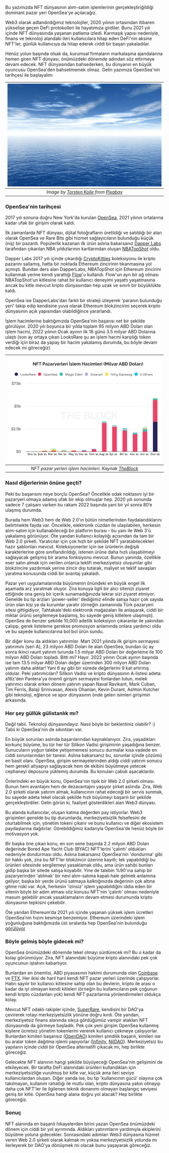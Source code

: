 Bu yazımızda NFT dünyasının alım-satım işlemlerinin gerçekleştiriğildiği dominant pazar yeri OpenSea'ye açılacağız. 

Web3 olarak adlandırdığımız teknolojiler, 2020 yılının ortasından itibaren yükselişe geçen DeFi protokolleri ile hayatımıza girdiler. Bunu 2021 yılı içinde NFT dünyasında yaşanan patlama izledi. Karmaşık yapısı nedeniyle, finans ve teknoloji alandaki ileri kullanıcılara hitap eden DeFi'nin aksine NFT'ler, günlük kullanıcıya da hitap ederek ciddi bir başarı yakaladılar. 

Henüz yolun başında olsak da, kurumsal firmaların markalaşma ajandalarına hemen giren NFT dünyası, önümüzdeki dönemde adından söz ettirmeye devam edecek. NFT dünyasından bahsederken, bu dünyanın en büyük oyuncusu OpenSea'den bahsetmemek olmaz. Gelin yazımıza OpenSea'nin tarihçesi ile başlayalım: 

| ![tables](/assets/sky-g3d48705d3_800.jpg)|
|:--:| 
| *Image by [Torsten Kolle](https://pixabay.com/users/toko-804745/) from [Pixabay](https://pixabay.com/)*|

### OpenSea'nin tarihçesi
2017 yılı sonuna doğru New York'da kurulan [OpenSea](https://opensea.io/), 2021 yılının ortalarına kadar ufak bir girişim olarak kaldı.

İlk zamanlarda NFT dünyası, dijital fotoğrafların üretildiği ve satıldığı bir alan olarak OpenSea ve Rare Bits gibi hizmet sağlayıcıların bulunduğu küçük (niş) bir pazardı. Popülerlik kazanan ilk ürün aslına bakarsanız [Dapper Labs](https://www.dapperlabs.com/) tarafından çıkarılan NBA yıldızlarının kartlarından oluşan [NBATopShot](https://nbatopshot.com/) oldu.

Dapper Labs 2017 yılı içinde çıkardığı [CryptoKitties](https://www.cryptokitties.co/) koleksiyonu ile kripto pazarını sallamış, hatta bir noktada Ethereum zincirinin tıkanmasına yol açmıştı. Bundan ders alan DapperLabs, NBATopShot için Ethereum zincirini kullanmak yerine kendi yarattığı [Flow](https://www.onflow.org/)'u kullandı. Flow'un ayrı bir ağ olması NBATopShot'un kitlesine rahat bir kullanıcı deneyimi yaşattı yaşatmasına ancak bu kitle mevcut kripto dünyasından hep uzak ve sınırlı bir büyüklükte kaldı.

OpenSea ise DapperLabs'dan farklı bir strateji izleyerek 'paranın bulunduğu yeri' takip edip kendisine yuva olarak Ethereum blokzincirini seçerek kripto dünyasının açık yapısından olabildiğince yararlandı.

İşlem hacimlerine baktığımızda OpenSea'nin başarısı net bir şekilde görülüyor. 2020 yılı boyunca bir yılda toplam 95 milyon ABD Doları olan işlem hacmi, 2022 yılının Ocak ayının ilk 18 günü 3.5 milyar ABD Dolarına ulaştı (son ay ortaya çıkan LooksRare şu an işlem hacmi karşılığı token verdiği için biraz da yapay bir hacim yakalamış durumda, bu böyle devam edecek mi göreceğiz)

| ![tables](/assets/nft_pazaryerleri_220118_800.png)|
|:--:| 
| *NFT pazar yerleri işlem hacimleri. Kaynak [TheBlock](https://www.theblockcrypto.com/data/nft-non-fungible-tokens/marketplaces)*|

### Nasıl diğerlerinin önüne geçti?

Peki bu başarısını neye borçlu OpenSea? Öncelikle odak noktasını iyi bir pazaryeri olmaya adamış ufak bir ekip olmuşlar hep. 2020 yılı sonunda sadece 7 çalışanı varken bu rakam 2022 başında yani bir yıl sonra 80’e ulaşmış durumda. 

Burada hem Web3 hem de Web 2.0'ın bütün nimetlerinden faydalandıklarını belirtmekte fayda var. Öncelikle, elektronik cüzdan ile ulaşılabilen, herkesin alım-satım için kullanabileceği bir platform burası - bu yanı ile Web 3'ü yakalamış görünüyor. Öte yandan kullanıcı kolaylığı açısından da tam bir Web 2.0 şirketi. Yaratıcılar için çok hızlı bir şekilde NFT yaratabilecekleri hazır şablonları mevcut. Koleksiyonerler için ise ürünlerin değişik karakterlerine göre sınıflandırıldığı, istenen ürüne daha hızlı ulaşabilmeyi sağlayacak gelişmiş bir arama fonksiyonu mevcut.  Bunun yanında, özellikle eser satın almak için verilen onlarca teklifi merkeziyetsiz oluşumlar gibi blokzincire yazdırmak yerine zincir dışı tutarak, maliyet ve teklif savaşları yaratma konusunda ciddi bir avantaj yakaladı. 

Pazar yeri uygulamalarında büyümenin önündeki en büyük engel ilk aşamada arz yaratmak oluyor. Zira konuya ilgili bir alıcı sitenizi ziyaret ettiğinde ona geniş bir içerik sunamadığınızda  tekrar sizi ziyaret etmiyor. Genelde bu tip arzları 'power-seller' dediğimiz elinde satışa hazır çok sayıda ürün olan kişi ya da kurumlar yaratır (örneğin zamanında Türk pazaryeri sitesi gittigidiyor, Tahtakale'deki elektronik mağazaları ile anlaşarak, ciddi bir miktar ürünü sergilemeye başlamış, bu sayede geniş kitlelere ulaşmıştı). OpenSea de benzer şekilde 10,000 adetlik koleksiyon çıkaranlar ile yakından çalışıp, gerek listeleme gerekse promosyon anlamında onlara yardımcı oldu ve bu sayede kullanıcılarına bol bol ürün sundu. 

Bir diğer konu da aldıkları yatırımlar. Mart 2021 yılında ilk girişim sermayesi yatırımını (seri A), 23 milyon ABD Doları ile alan OpenSea, bundan üç ay sonra ikinci raunt yatırım turunda 1.5 milyar ABD Doları bir değerleme ile 100 milyon ABD Doları topladı. Bitti mi? Hayır. 2022 yılının Ocak ayının başında ise tam 13.5 milyar ABD Doları değer üzerinden 300 milyon ABD Doları yatırım daha aldılar! Yani 6 ay gibi bir sürede değerlerini 9 kat artırmış oldular. Peki yatırımcıları? Silikon Vadisi ve kripto dünyasının A-listesi adeta: a16z'den Pantera'ya önemli girişim sermayesi fonlardan tutun, melek yatırımcı olarak erken dönem yatırım yapan Naval Ravikant, Mark Cuban, Tim Ferris, Balaji Srinivasan, Alexis Ohanian, Kevin Durant, Ashton Kutcher gibi teknoloji, eğlence ve spor dünyasının önde gelen isimleri girişimin arkasında.  

### Her şey güllük gülistanlık mı?
Değil tabii. Teknoloji dünyasındayız. Nasıl böyle bir beklentiniz olabilir? :) Tabii ki OpenSea'nin de sıkıntıları var. 

En büyük sorunları aslında başarılarından kaynaklanıyor. Zira, yaşadıkları korkunç büyüme, bu tür her tür Silikon Vadisi girişiminin yaşadığına benzer. Sunucuların yoğun talebe yetişememesi sonucu durmalar kısa vadede en ciddi sorunlarından bir tanesi. Aslına bakarsanız bu, sorunlar içinde çözümü en basit olanı. OpenSea, girişim sermayelerinden aldığı ciddi yatırım sonucu hem gerekli altyapıyı sağlayacak hem de ekibini büyütmeye yetecek cephaneyi deposuna yüklemiş durumda. Bu konuları çabuk aşacaklardır. 

Önlerindeki en büyük konu, OpenSea'nin tipik bir Web 2.0 şirketi olması. Bunun hem avantajını hem de dezavantajını yaşıyor şirket aslında. Zira, Web 2.0 şirketi olarak yatırım almak, kullanıcının rahat edeceği bir servis sunmak, bu sayede adeta tekel olacak şekilde hızlı büyümeyi başarılı bir şekilde gerçekleştirdiler.  Gelin görün ki, faaliyet gösterdikleri alan Web3 dünyası.

Bu alanda kullanıcılar, oluşan katma değerden pay istiyorlar. Web3 girişimleri genelde bu tip durumlarda, merkeziyetsizlik felsefesini de oturtabilmek için, yönetim tokeni çıkarır ve bunu kullanıcı ve diğer ekosistem paydaşlarına dağıtırlar. Görebildiğimiz kadarıyla OpenSea'de henüz böyle bir motivasyon yok. 

Bir başka öne çıkan konu, en son sene başında 2.2 milyon ABD Doları değerinde Bored Ape Yacht Club (BYAC) NFT'lerini 'çalıntı' oldukları nedeniyle dondurması oldu. Aslına bakarsanız OpenSea'nin 'dondurma' gibi bir hakkı yok, zira bu NFT'ler blokzincir üzerine kayıtlı; tek yapabildiği bu ürünleri sitesinde sergilemeyi yasaklamak oldu, ama ürün sahibi bunları gidip başka bir sitede satışa koyabilir. Yine de talebin %90'ına sahip bir pazaryerinden 'atılmak' bir nevi alım-satıma kapalı hale gelmek anlamına geliyor, başka bir yerde ürünü satmaya kalktığınızda değerinin çok altına gitme riski var. Açık, herkesin 'izinsiz' işlem yapabildiğini iddia eden bir sitenin böyle bir adım atması söz konusu NFT'nin 'çalıntı' olması nedeniyle masum gelebilir ancak yasaklamaların devam etmesi durumunda kripto dünyasının tepkisini çekebilir.

Öte yandan Ethereum’da 2021 yılı içinde yaşanan yüksek işlem ücretleri OpenSea’nin hızını kesmişe benzemiyor. Ethereum üzerindeki işlem yoğunluğuna baktığımızda üst sıralarda hep OpenSea'nin bulunduğu [görülüyor](https://etherscan.io/gastracker) 
 
### Böyle gelmiş böyle gidecek mi?
OpenSea önümüzdeki dönemde tekel olmayı sürdürecek mi? Bu o kadar da kolay görünmüyor. Zira, NFT alanındaki büyüme kripto alanındaki pek çok oyuncunun iştahını kabartıyor. 

Bunlardan en önemlisi, ABD piyasasının hakimi durumunda olan [Coinbase](https://www.coinbase.com/nft/announce) ve [FTX](https://ftx.com/en/nfts). Her ikisi de harıl harıl kendi NFT pazar yerleri üzerinde çalışıyorlar. Hatırı sayılır bir kullanıcı kitlesine sahip olan bu devlerin, kripto ile arası o kadar da iyi olmayan kendi kitleleri (örneğin bu kullanıcıların pek çoğunun kendi kripto cüzdanları yok) kendi NFT pazarlarına yönlendirmeleri oldukça kolay. 

Mevcut NFT odaklı rakipler içinde, [SuperRare](https://superrare.com/), kendisini bir DAO'ya çevirerek rotayı merkeziyetsizlik yönüne doğru kırdı. Öte yandan, merkeziyetsiz finans alanında sıkça gördüğümüz vampir atakları NFT dünyasında da görmeye başladık. Pek çok yeni girişim OpenSea kullanmış kişilere ücretsiz yönetim tokenlerini vererek kullanıcı çekmeye çalışıyorlar. Bunlardan kimileri başarısız ([OpenDAO](https://www.theopendao.com/)) kimileri şimdilik başarılı, kimileri ise bu aralar token dağıtma işlemi yapıyorlar ([Infinity](https://infinity.xyz/), [NilDAO](https://www.nildao.xyz/)). Merkeziyetsiz bu yapıların içinde ciddi bir OpenSea alternatifi çıkacak mı, hep birlikte göreceğiz. 

Gelecekte NFT alanının hangi şekilde büyüyeceği OpenSea'nin gelişimini de etkileyecek. Bir tarafta DeFi alanındaki ürünleri kullandıkları için merkeziyetsizliğe vurulmuş bir kitle var, küçük ama ileri seviye kullanıcılardan oluşan. Diğer yanda ise, bu tip 'kullanıcının gücü' olayına çok takılmayan, kullanım rahatlığı ile mutlu olan, kripto dünyasına yakın olmayıp daha çok NFT'ler ile ilgilenen teknik donanımı olmayan başlangıç seviyesi geniş bir kitle. OpenSea hangi alana doğru yol alacak? Hep birlikte göreceğiz. 

### Sonuç 
NFT alanında en başarılı hikayelerden birini yazan OpenSea önümüzdeki dönem için ciddi bir yol ayrımında. Aldıkları yatırımların yardımıyla ekiplerini büyütme yoluna gidecekler. Sonrasındaki adımları Web3 dünyasına hizmet veren Web 2.0 şirketi olarak kalmak mı yoksa merkeziyetsizlik yolunda mı ilerleyerek bir DAO'ya dönüşmek mi olacak bunu yaşayarak göreceğiz. 
